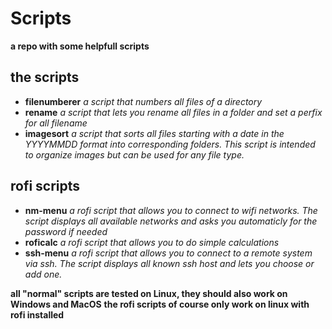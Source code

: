 # Scripts
**a repo with some helpfull scripts**



## the scripts
- **filenumberer** *a script that numbers all files of a directory*
- **rename** *a script that lets you rename all files in a folder and set a perfix for all filename*
- **imagesort** *a script that sorts all files starting with a date in the YYYYMMDD format into corresponding folders. This script is intended to organize images but can be used for any file type.*

## rofi scripts
- **nm-menu** *a rofi script that allows you to connect to wifi networks. The script displays all available networks and asks you automaticly for the password if needed*
- **roficalc** *a rofi script that allows you to do simple calculations*
- **ssh-menu** *a rofi script that allows you to connect to a remote system via ssh. The script displays all known ssh host and lets you choose or add one.*

**all "normal" scripts are tested on Linux, they should also work on Windows and MacOS**
**the rofi scripts of course only work on linux with rofi installed**
